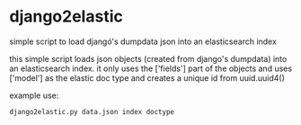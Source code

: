 # django2elastic
simple script to load djangó's dumpdata json into an elasticsearch index

this simple script loads json objects
(created from django's dumpdata)
into an elasticsearch index.
it only uses the ['fields'] part of the objects and 
uses ['model'] as the elastic doc type and creates 
a unique id from uuid.uuid4()

example use:
```
django2elastic.py data.json index doctype
```

